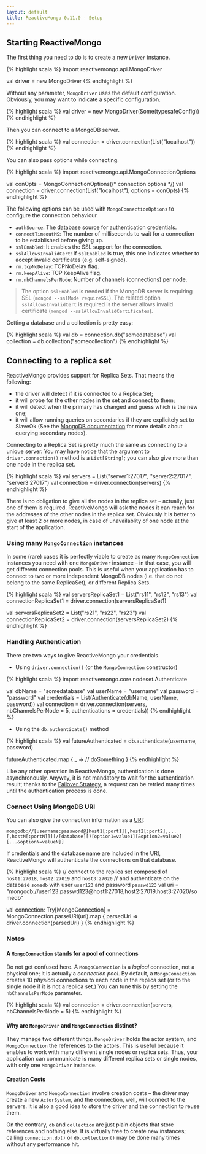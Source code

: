 ```yaml
---
layout: default
title: ReactiveMongo 0.11.0 - Setup
---
```


## Starting ReactiveMongo

The first thing you need to do is to create a new `Driver` instance.

{% highlight scala %}
import reactivemongo.api.MongoDriver

val driver = new MongoDriver
{% endhighlight %}

Without any parameter, `MongoDriver` uses the default configuration. Obviously, you may want to indicate a specific configuration.

{% highlight scala %}
val driver = new MongoDriver(Some(typesafeConfig))
{% endhighlight %}

Then you can connect to a MongoDB server.

{% highlight scala %}
val connection = driver.connection(List("localhost"))
{% endhighlight %}

You can also pass options while connecting.

{% highlight scala %}
import reactivemongo.api.MongoConnectionOptions

val conOpts = MongoConnectionOptions(/* connection options */)
val connection = driver.connection(List("localhost"), options = conOpts)
{% endhighlight %}

The following options can be used with `MongoConnectionOptions` to configure the connection behaviour.

- `authSource`: The database source for authentication credentials.
- `connectTimeoutMS`: The number of milliseconds to wait for a connection to be established before giving up.
- `sslEnabled`: It enables the SSL support for the connection.
- `sslAllowsInvalidCert`: If `sslEnabled` is true, this one indicates whether to accept invalid certificates (e.g. self-signed).
- `rm.tcpNoDelay`: TCPNoDelay flag.
- `rm.keepAlive`: TCP KeepAlive flag.
- `rm.nbChannelsPerNode`: Number of channels (connections) per node.

> The option `sslEnabled` is needed if the MongoDB server is requiring SSL (`mongod --sslMode requireSSL`). The related option `sslAllowsInvalidCert` is required is the server allows invalid certificate (`mongod --sslAllowInvalidCertificates`).

Getting a database and a collection is pretty easy:

{% highlight scala %}
val db = connection.db("somedatabase")
val collection = db.collection("somecollection")
{% endhighlight %}

## Connecting to a replica set

ReactiveMongo provides support for Replica Sets. That means the following:
* the driver will detect if it is connected to a Replica Set;
* it will probe for the other nodes in the set and connect to them;
* it will detect when the primary has changed and guess which is the new one;
* it will allow running queries on secondaries if they are explicitely set to SlaveOk (See the [MongoDB documentation](http://docs.mongodb.org/manual/applications/replication/#replica-set-read-preference) for more details about querying secondary nodes).

Connecting to a Replica Set is pretty much the same as connecting to a unique server. You may have notice that the argument to `driver.connection()` method is a `List[String]`; you can also give more than one node in the replica set.

{% highlight scala %}
val servers = List("server1:27017", "server2:27017", "server3:27017")
val connection = driver.connection(servers)
{% endhighlight %}

There is no obligation to give all the nodes in the replica set – actually, just one of them is required. ReactiveMongo will ask the nodes it can reach for the addresses of the other nodes in the replica set. Obviously it is better to give at least 2 or more nodes, in case of unavailablity of one node at the start of the application.

### Using many `MongoConnection` instances

In some (rare) cases it is perfectly viable to create as many `MongoConnection` instances you need with one `MongoDriver` instance – in that case, you will get different connection pools. This is useful when your application has to connect to two or more independent MongoDB nodes (i.e. that do not belong to the same ReplicaSet), or different Replica Sets.

{% highlight scala %}
val serversReplicaSet1 = List("rs11", "rs12", "rs13")
val connectionReplicaSet1 = driver.connection(serversReplicaSet1)

val serversReplicaSet2 = List("rs21", "rs22", "rs23")
val connectionReplicaSet2 = driver.connection(serversReplicaSet2)
{% endhighlight %}

### Handling Authentication

There are two ways to give ReactiveMongo your credentials.

- Using `driver.connection()` (or the `MongoConnection` constructor)

{% highlight scala %}
import reactivemongo.core.nodeset.Authenticate

val dbName = "somedatabase"
val userName = "username"
val password = "password"
val credentials = List(Authenticate(dbName, userName, password))
val connection = driver.connection(servers, nbChannelsPerNode = 5, authentications = credentials))
{% endhighlight %}

- Using the `db.authenticate()` method

{% highlight scala %}
val futureAuthenticated = db.authenticate(username, password)

futureAuthenticated.map { _ =>
  // doSomething
}
{% endhighlight %}

Like any other operation in ReactiveMongo, authentication is done asynchronously. Anyway, it is not mandatory to wait for the authentication result; thanks to the [Failover Strategy](../advanced-topics/failoverstrategy.html), a request can be retried many times until the authentication process is done.

### Connect Using MongoDB URI

You can also give the connection information as a [URI](http://docs.mongodb.org/manual/reference/connection-string/):

`mongodb://[username:password@]host1[:port1][,host2[:port2],...[,hostN[:portN]]][/[database][?[option1=value1][&option2=value2][...&optionN=valueN]]`

If credentials and the database name are included in the URI, ReactiveMongo will authenticate the connections on that database.

{% highlight scala %}
// connect to the replica set composed of `host1:27018`, `host2:27019` and `host3:27020`
// and authenticate on the database `somedb` with user `user123` and password `passwd123`
val uri = "mongodb://user123:passwd123@host1:27018,host2:27019,host3:27020/somedb"

val connection: Try[MongoConnection] =
  MongoConnection.parseURI(uri).map { parsedUri =>
    driver.connection(parsedUri)
  }
{% endhighlight %}

### Notes

#### A `MongoConnection` stands for a pool of connections

Do not get confused here. A `MongoConnection` is a _logical_ connection, not a physical one; it is actually a _connection pool_. By default, a `MongoConnection` creates 10 _physical_ connections to each node in the replica set (or to the single node if it is not a replica set.) You can tune this by setting the `nbChannelsPerNode` parameter.

{% highlight scala %}
val connection = driver.connection(servers, nbChannelsPerNode = 5)
{% endhighlight %}

#### Why are `MongoDriver` and `MongoConnection` distinct?

They manage two different things. `MongoDriver` holds the actor system, and `MongoConnection` the references to the actors. This is useful because it enables to work with many different single nodes or replica sets. Thus, your application can communicate is many different replica sets or single nodes, with only one `MongoDriver` instance.

#### Creation Costs

`MongoDriver` and `MongoConnection` involve creation costs –  the driver may create a new `ActorSystem`, and the connection, well, will connect to the servers. It is also a good idea to store the driver and the connection to reuse them.

On the contrary, `db` and `collection` are just plain objects that store references and nothing else. It is virtually free to create new instances; calling `connection.db()` or `db.collection()` may be done many times without any performance hit.
